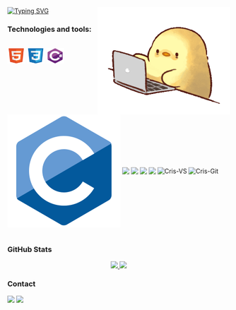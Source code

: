 [![Typing SVG](https://readme-typing-svg.demolab.com?font=Bitter&weight=600&letterSpacing=2px&pause=1000&color=65C15D&width=435&lines=Hello!+I'm+Yumi+(%E3%81%A5+%E2%97%95%E2%80%BF%E2%97%95+)%E3%81%A5)](https://git.io/typing-svg)
<img src="pintinho-teclando.gif" alt="Pixel Art" align="right" width="300">

### Technologies and tools:

<div style="display: inline_block"><br>
  <img align="center" alt="Cris-HTML" height="35" width="40" src="https://raw.githubusercontent.com/devicons/devicon/master/icons/html5/html5-original.svg">
  <img align="center" alt="Cris-CSS" height="35" width="40" src="https://raw.githubusercontent.com/devicons/devicon/master/icons/css3/css3-original.svg">      
  <img align="center" alt="Cris-Csharp" height="35" width="40" src="https://raw.githubusercontent.com/devicons/devicon/master/icons/csharp/csharp-original.svg">
  <img align="center" alt="C" src="https://github.com/devicons/devicon/blob/master/icons/c/c-original.svg" />
  <img align="center" src="https://cdn.jsdelivr.net/gh/devicons/devicon@latest/icons/canva/canva-original.svg" />
  <img align="center" src="https://cdn.jsdelivr.net/gh/devicons/devicon@latest/icons/docker/docker-plain-wordmark.svg" />
  <img align="center" src="https://cdn.jsdelivr.net/gh/devicons/devicon@latest/icons/dotnetcore/dotnetcore-original.svg" />
  <img align="center" src="https://cdn.jsdelivr.net/gh/devicons/devicon@latest/icons/figma/figma-original.svg" />
  <img align="center" alt="Cris-VS" height="35" width="40" src="https://cdn.jsdelivr.net/gh/devicons/devicon/icons/vscode/vscode-original.svg">
  <img align="center" alt="Cris-Git" height="35" width="40" src="https://cdn.jsdelivr.net/gh/devicons/devicon/icons/git/git-original.svg">
</div><br>

### GitHub Stats

<div align="center" style="display: flex; justify-content: center;">
  <a href="https://github.com/anacristinaneves">
    <img height="195px" src="https://github-readme-stats.vercel.app/api?username=anacristinaneves&show_icons=true&theme=one_dark_pro&include_all_commits=true&count_private=true"/>
    <img height="195px" src="https://github-readme-stats.vercel.app/api/top-langs/?username=anacristinaneves&layout=compact&langs_count=7&theme=one_dark_pro"/>
  </a>
</div>
    
### Contact

<div> 
  <a href="https://www.linkedin.com/in/cristinanevesb" target="_blank"><img src="https://img.shields.io/badge/-LinkedIn-%230077B5?style=for-the-badge&logo=linkedin&logoColor=white" target="_blank"></a> 
  <a href="mailto:anacristinabezerra.neves@gmail.com"><img src="https://img.shields.io/badge/-Gmail-%23333?style=for-the-badge&logo=gmail&logoColor=white" target="_blank"></a>
</div>

